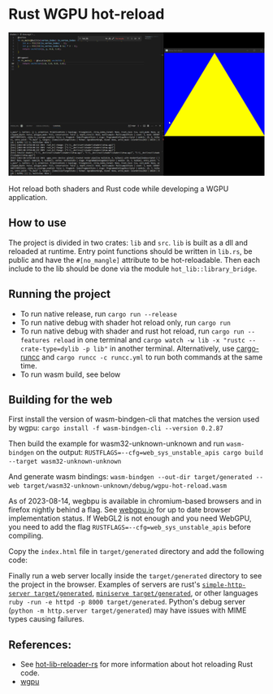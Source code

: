 # Rust WGPU hot-reload

![Demo](demo.gif)

Hot reload both shaders and Rust code while developing a WGPU application.

## How to use

The project is divided in two crates: `lib` and `src`. `lib` is built as a dll and reloaded at runtime.
Entry point functions should be written in `lib.rs`, be public and have the `#[no_mangle]` attribute to be hot-reloadable.
Then each include to the lib should be done via the module `hot_lib::library_bridge`.

## Running the project

- To run native release, run `cargo run --release`
- To run native debug with shader hot reload only, run `cargo run`
- To run native debug with shader and rust hot reload, run `cargo run --features reload` in one terminal and `cargo watch -w lib -x "rustc --crate-type=dylib -p lib"` in another terminal. Alternatively, use [cargo-runcc](https://crates.io/crates/runcc) and `cargo runcc -c runcc.yml` to run both commands at the same time.
- To run wasm build, see below


## Building for the web

First install the version of wasm-bindgen-cli that matches the version used by wgpu:
`cargo install -f wasm-bindgen-cli --version 0.2.87`

Then build the example for wasm32-unknown-unknown and run `wasm-bindgen` on the output:
`RUSTFLAGS=--cfg=web_sys_unstable_apis cargo build --target wasm32-unknown-unknown`

And generate wasm bindings:
`wasm-bindgen --out-dir target/generated --web target/wasm32-unknown-unknown/debug/wgpu-hot-reload.wasm`

As of 2023-08-14, wegbpu is available in chromium-based browsers and in firefox nightly behind a flag. See [webgpu.io](https://webgpu.io) for up to date browser implementation status. If WebGL2 is not enough and you need WebGPU, you need to add the flag `RUSTFLAGS=--cfg=web_sys_unstable_apis` before compiling.


Copy the `index.html` file in `target/generated` directory and add the following code:

Finally run a web server locally inside the `target/generated` directory to see the project in the browser. Examples of servers are rust's
[`simple-http-server target/generated`](https://crates.io/crates/simple-http-server),
[`miniserve target/generated`](https://crates.io/crates/miniserve), or other languages
`ruby -run -e httpd -p 8000 target/generated`.
Python's debug server (`python -m http.server target/generated`) may have issues with MIME types causing failures.

## References:
- See [hot-lib-reloader-rs](https://github.com/rksm/hot-lib-reloader-rs) for more information about hot reloading Rust code.
- [wgpu](https://github.com/gfx-rs/wgpu)
